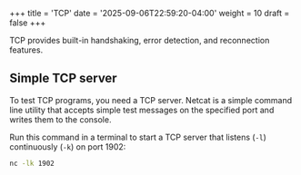 +++
title = 'TCP'
date = '2025-09-06T22:59:20-04:00'
weight = 10
draft = false
+++

TCP provides built-in handshaking, error detection, and reconnection features.

## Simple TCP server

To test TCP programs, you need a TCP server. Netcat is a simple command line utility that accepts simple test messages on the specified port and writes them to the console.

Run this command in a terminal to start a TCP server that listens (`-l`) continuously (`-k`) on port 1902:

```bash
nc -lk 1902
```